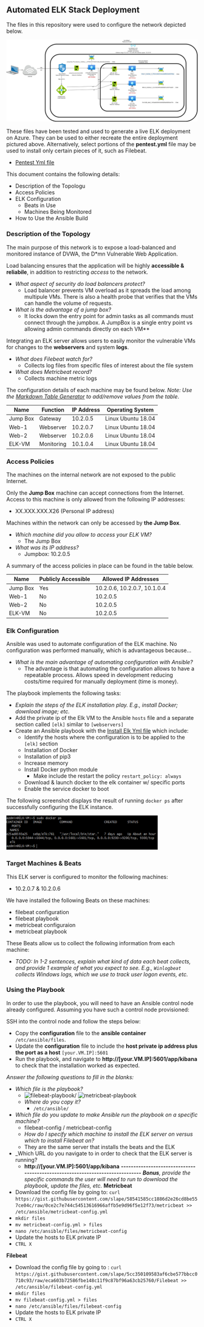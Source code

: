 ## Automated ELK Stack Deployment

The files in this repository were used to configure the network depicted below.

![TODO: Update the path with the name of your diagram](Diagrams/ELK_HW13_Cloud_Security_SC.jpg)

These files have been tested and used to generate a live ELK deployment on Azure. They can be used to either recreate the entire deployment pictured above. Alternatively, select portions of the **pentest.yml** file may be used to install only certain pieces of it, such as Filebeat.

  - [Pentest Yml file](https://github.com/slcassidy/HW13-ELK-Stack/blob/main/Ansible/pentest.yml)

This document contains the following details:
- Description of the Topologu
- Access Policies
- ELK Configuration
  - Beats in Use
  - Machines Being Monitored
- How to Use the Ansible Build


### Description of the Topology

The main purpose of this network is to expose a load-balanced and monitored instance of DVWA, the D*mn Vulnerable Web Application.

Load balancing ensures that the application will be highly **accessible & reliabile**, in addition to restricting *access* to the network.
- _What aspect of security do load balancers protect?_ 
  + Load balancer prevents VM overload as it spreads the load among multipule VMs.  There is also a health probe that verifies that the VMs can handle the volume of requests.
- _What is the advantage of a jump box?_
  + It locks down the entry point for admin tasks as all commands must connect through the jumpbox.  A JumpBox is a single entry point vs allowing admin commands directly on each VM**

Integrating an ELK server allows users to easily monitor the vulnerable VMs for changes to the **webservers** and system **logs**.
- _What does Filebeat watch for?_
  + Collects log files from specific files of interest about the file system
- _What does Metricbeat record?_
  + Collects machine metric logs

The configuration details of each machine may be found below.
_Note: Use the [Markdown Table Generator](http://www.tablesgenerator.com/markdown_tables) to add/remove values from the table_.

| Name     | Function    | IP Address | Operating System    |
|----------|-------------|------------|---------------------|
| Jump Box | Gateway     | 10.2.0.5   | Linux Ubuntu 18.04  |
| Web-1    | Webserver   | 10.2.0.7   | Linux Ubuntu 18.04  |
| Web-2    | Webserver   | 10.2.0.6   | Linux Ubuntu 18.04  |
| ELK-VM   | Monitoring  | 10.1.0.4   | Linux Ubuntu 18.04  |

### Access Policies

The machines on the internal network are not exposed to the public Internet. 

Only the **Jump Box** machine can accept connections from the Internet. Access to this machine is only allowed from the following IP addresses:
- XX.XXX.XXX.X26 (Personal IP address)

Machines within the network can only be accessed by **the Jump Box**.
- _Which machine did you allow to access your ELK VM?_
  + The Jump Box 
- _What was its IP address?_
  + Jumpbox: 10.2.0.5 

A summary of the access policies in place can be found in the table below.

| Name     | Publicly Accessible | Allowed IP Addresses         |
|----------|---------------------|------------------------------|
| Jump Box | Yes                 | 10.2.0.6, 10.2.0.7, 10.1.0.4 |
| Web-1    | No                  |     10.2.0.5                 |
| Web-2    | No                  |     10.2.0.5                 |
| ELK-VM   | No                  |     10.2.0.5                 |
### Elk Configuration

Ansible was used to automate configuration of the ELK machine. No configuration was performed manually, which is advantageous because...
- _What is the main advantage of automating configuration with Ansible?_
  + The advantage is that automating the configuration allows to have a repeatable process.  Allows speed in development reducing costs/time required for manually deployment (time is money).

The playbook implements the following tasks:
- _Explain the steps of the ELK installation play. E.g., install Docker; download image; etc._
- Add the private ip of the Elk VM to the Ansible `hosts` file and a separate section called `[elk]` similar to `[webservers]`
- Create an Ansible playbook with the [Install Elk Yml file](https://github.com/slcassidy/HW13-ELK-Stack/blob/main/Ansible/install-elk.yml) which include:
  + Identify the hosts where the configuration is to be applied to the `[elk]` section
  + Installation of Docker
  + Installation of pip3
  + Increase memory
  + Install Docker python module
    + Make include the restart the policy `restart_policy: always`
  + Download & launch docker to the elk container w/ specific ports
  + Enable the service docker to boot  

The following screenshot displays the result of running `docker ps` after successfully configuring the ELK instance.

<img src="https://github.com/slcassidy/HW13-ELK-Stack/blob/main/Ansible/docker_ps.png" width=400 height=90>

### Target Machines & Beats
This ELK server is configured to monitor the following machines:
- 10.2.0.7 & 10.2.0.6 

We have installed the following Beats on these machines:
- filebeat configuration
- filebeat playbook
- metricbeat configuraion
- metricbeat playbook

These Beats allow us to collect the following information from each machine:
- _TODO: In 1-2 sentences, explain what kind of data each beat collects, and provide 1 example of what you expect to see. E.g., `Winlogbeat` collects Windows logs, which we use to track user logon events, etc._

### Using the Playbook
In order to use the playbook, you will need to have an Ansible control node already configured. Assuming you have such a control node provisioned: 

SSH into the control node and follow the steps below:
- Copy the **configuration** file to the **ansible container** `/etc/ansible/files`.
- Update the **configuration** file to include the **host private ip address plus the port as a host** `[your.VM.IP]:5601`
- Run the playbook, and navigate to **http://[your.VM.IP]:5601/app/kibana** to check that the installation worked as expected.

_Answer the following questions to fill in the blanks:_
- _Which file is the playbook?_
  + ![filebeat-playbook](Ansible/filebeat-playbook.yml)/ ![metricbeat-playbook](Ansible/metricbeat-playbook.yml)
  - _Where do you copy it?_
    + `/etc/ansible/`
- _Which file do you update to make Ansible run the playbook on a specific machine?_
  + filebeat-config / metricbeat-config
  - _How do I specify which machine to install the ELK server on versus which to install Filebeat on?_
  + They are the same server that installs the beats and the ELK
- _Which URL do you navigate to in order to check that the ELK server is running?
  + **http://[your.VM.IP]:5601/app/kibana**
**-----------------------------------------------------------------------------**
_**Bonus**, provide the specific commands the user will need to run to download the playbook, update the files, etc._
**Metricbeat**
- Download the config file by going to: `curl https://gist.githubusercontent.com/slape/58541585cc1886d2e26cd8be557ce04c/raw/0ce2c7e744c54513616966affb5e9d96f5e12f73/metricbeat >> /etc/ansible/metricbeat-config.yml`
- `mkdir files`
- `mv metricbeat-config.yml > files `
- `nano /etc/ansible/files/metricbeat-config`
- Update the hosts to ELK private IP
- `CTRL X`

**Filebeat**
- Download the config file by going to : `curl https://gist.githubusercontent.com/slape/5cc350109583af6cbe577bbcc0710c93/raw/eca603b72586fbe148c11f9c87bf96a63cb25760/Filebeat >> /etc/ansible/filebeat-config.yml`
- `mkdir files`
- `mv filebeat-config.yml > files `
- `nano /etc/ansible/files/filebeat-config`
- Update the hosts to ELK private IP
- `CTRL X`
